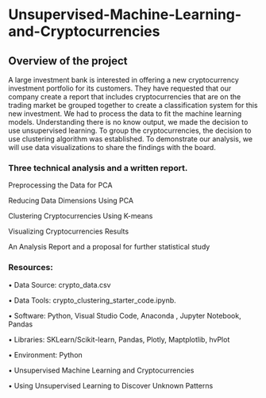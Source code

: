 # Unsupervised-Machine-Learning-and-Cryptocurrencies

## Overview of the project
A large investment bank is interested in offering a new cryptocurrency investment portfolio for its customers. They have requested that our company create a report that includes cryptocurrencies that are on the trading market be grouped together to create a classification system for this new investment. We had to process the data to fit the machine learning models. Understanding there is no know output, we made the decision to use unsupervised learning. To group the cryptocurrencies, the decision to use clustering algorithm was established. To demonstrate our analysis, we will use data visualizations to share the findings with the board.

###  Three technical analysis and a written report.
Preprocessing the Data for PCA

Reducing Data Dimensions Using PCA

Clustering Cryptocurrencies Using K-means

Visualizing Cryptocurrencies Results

An Analysis Report and a proposal for further statistical study

###  Resources:
• Data Source: crypto_data.csv

• Data Tools: crypto_clustering_starter_code.ipynb.

• Software: Python, Visual Studio Code, Anaconda , Jupyter Notebook, Pandas

• Libraries: SKLearn/Scikit-learn, Pandas, Plotly, Maptplotlib, hvPlot

• Environment: Python 

• Unsupervised Machine Learning and Cryptocurrencies

• Using Unsupervised Learning to Discover Unknown Patterns
